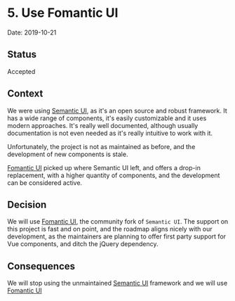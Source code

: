 # 5. Use Fomantic UI

Date: 2019-10-21

## Status

Accepted

## Context

We were using [Semantic UI](https://semantic-ui.com/), as it's an open source and robust framework.
It has a wide range of components, it's easily customizable and it uses modern
approaches. It's really well documented, although usually documentation is not even
needed as it's really intuitive to work with it.

Unfortunately, the project is not as maintained as before, and the development of new components
is stale.

[Fomantic UI](https://fomantic-ui.com/) picked up where Semantic UI left, and offers a drop-in replacement,
with a higher quantity of components, and the development can be considered active.

## Decision

We will use [Fomantic UI](https://fomantic-ui.com/), the community fork of `Semantic UI`. The
support on this project is fast and on point, and the roadmap aligns nicely with our development,
as the maintainers are planning to offer first party support for Vue components, and ditch the
jQuery dependency.

## Consequences

We will stop using the unmaintained [Semantic UI](https://semantic-ui.com/)
framework and we will use [Fomantic UI](https://fomantic-ui.com/)
